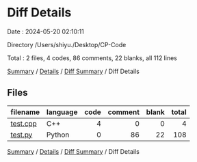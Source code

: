 # Diff Details

Date : 2024-05-20 02:10:11

Directory /Users/shiyu./Desktop/CP-Code

Total : 2 files,  4 codes, 86 comments, 22 blanks, all 112 lines

[Summary](results.md) / [Details](details.md) / [Diff Summary](diff.md) / Diff Details

## Files
| filename | language | code | comment | blank | total |
| :--- | :--- | ---: | ---: | ---: | ---: |
| [test.cpp](/test.cpp) | C++ | 4 | 0 | 0 | 4 |
| [test.py](/test.py) | Python | 0 | 86 | 22 | 108 |

[Summary](results.md) / [Details](details.md) / [Diff Summary](diff.md) / Diff Details